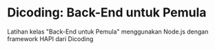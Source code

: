 # Dicoding: Back-End untuk Pemula

Latihan kelas "Back-End untuk Pemula" menggunakan Node.js dengan framework HAPI dari Dicoding
